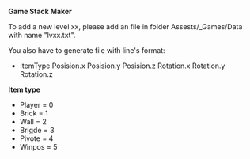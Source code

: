 **Game Stack Maker**

To add a new level xx, please add an file in folder Assests/_Games/Data with name "lvxx.txt".

You also have to generate file with line's format:
  + ItemType Posision.x Posision.y Posision.z Rotation.x Rotation.y Rotation.z

**Item type**
  + Player = 0
  + Brick = 1
  + Wall = 2
  + Brigde = 3
  + Pivote = 4
  + Winpos = 5
